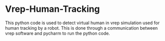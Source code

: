 # Vrep-Human-Tracking
This python code is used to detect virtual human in vrep simulation used for human tracking by a robot. This is done through a communication between vrep software and pycharm to run the python code.
